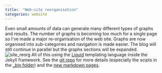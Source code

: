 ```yaml
---
title:  "Web-site reorganisation"
categories: website
---
```


Even small amounts of data can generate many different types of graphs and results.
The number of graphs is becoming too much for a single page so I've made a major re-organisation of the web site.
Graphs are now organised into sub-categories and navigation is made easier.
The blog will still continue in parallel but the graphs sections will be expanded.
![site_reorg]({{site.baseurl}}/img/site_reorg.png)
All of this using the [Liquid](https://jekyllrb.com/docs/liquid/tags/) templating language inside the Jekyll framework.
See the [git repo](https://github.com/paulknewton/covid-ml) for more details (especially the scipts in the [_bin folder](https://github.com/paulknewton/covid-ml/tree/master/docs/_bin)) and the [new markdown pages](https://github.com/paulknewton/covid-ml/blob/master/docs/totals.md).
